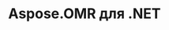 ---
title: Aspose.OMR для .NET
type: docs
weight: 10
url: /ru/net/
keywords: "Aspose.OMR for .NET, Aspose OMR, Aspose API Reference."
description: Aspose.OMR для .NET — это API для распознавания оптических меток на оцифрованных изображениях листов OMR.
is_root: true
---